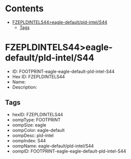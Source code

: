 



Contents
========

* [FZEPLDINTELS44>eagle-default/pld-intel/S44](#fzepldintels44eagle-defaultpld-intels44)
	* [Tags](#tags)

# FZEPLDINTELS44>eagle-default/pld-intel/S44

- ID: FOOTPRINT-eagle-eagle-default-pld-intel-S44
- Hex ID: FZEPLDINTELS44
- Name: 
- Description: 

## Tags

- hexID: FZEPLDINTELS44
- oompType: FOOTPRINT
- oompSize: eagle
- oompColor: eagle-default
- oompDesc: pld-intel
- oompIndex: S44
- oompName: eagle-default/pld-intel/S44
- oompID: FOOTPRINT-eagle-eagle-default-pld-intel-S44
